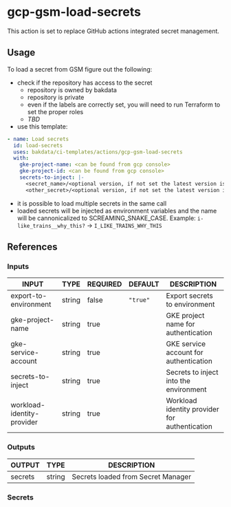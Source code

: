# gcp-gsm-load-secrets

This action is set to replace GitHub actions integrated secret management.

## Usage

To load a secret from GSM figure out the following:

- check if the repository has access to the secret
  - repository is owned by bakdata
  - repository is private
  - even if the labels are correctly set, you will need to run Terraform to set the proper roles
  - _TBD_
- use this template:

```yaml
- name: Load secrets
  id: load-secrets
  uses: bakdata/ci-templates/actions/gcp-gsm-load-secrets
  with:
    gke-project-name: <can be found from gcp console>
    gke-project-id: <can be found from gcp console>
    secrets-to-inject: |-
      <secret_name>/<optional version, if not set the latest version is loaded>
      <other_secret>/<optional version, if not set the latest version is loaded>
```

- it is possible to load multiple secrets in the same call
- loaded secrets will be injected as environment variables and the name will be cannonicalized to SCREAMING_SNAKE_CASE. Example: `i-like_trains__why_this?` -> `I_LIKE_TRAINS_WHY_THIS`

## References

### Inputs

<!-- AUTO-DOC-INPUT:START - Do not remove or modify this section -->

| INPUT                      | TYPE   | REQUIRED | DEFAULT  | DESCRIPTION                                   |
| -------------------------- | ------ | -------- | -------- | --------------------------------------------- |
| export-to-environment      | string | false    | `"true"` | Export secrets to environment                 |
| gke-project-name           | string | true     |          | GKE project name for authentication           |
| gke-service-account        | string | true     |          | GKE service account for authentication        |
| secrets-to-inject          | string | true     |          | Secrets to inject into the environment        |
| workload-identity-provider | string | true     |          | Workload identity provider for authentication |

<!-- AUTO-DOC-INPUT:END -->

### Outputs

<!-- AUTO-DOC-OUTPUT:START - Do not remove or modify this section -->

| OUTPUT  | TYPE   | DESCRIPTION                        |
| ------- | ------ | ---------------------------------- |
| secrets | string | Secrets loaded from Secret Manager |

<!-- AUTO-DOC-OUTPUT:END -->

### Secrets

